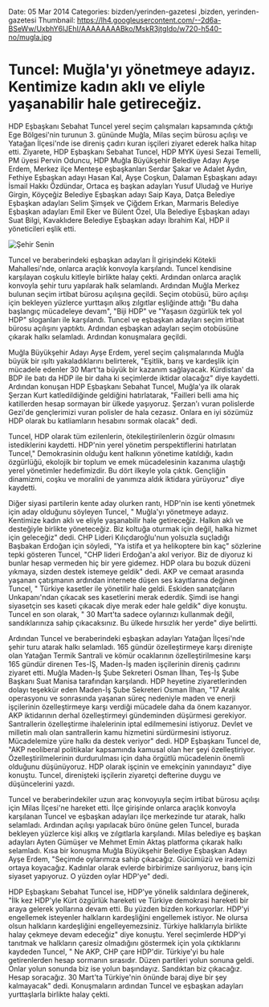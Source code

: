 Date: 05 Mar 2014
Categories: bizden/yerinden-gazetesi ,bizden, yerinden-gazetesi
Thumbnail: https://lh4.googleusercontent.com/--2d6a-BSeWw/UxbhY6lJEhI/AAAAAAAABko/MskR3jtgIdo/w720-h540-no/mugla.jpg


# Tuncel: Muğla'yı yönetmeye adayız. Kentimize kadın aklı ve eliyle yaşanabilir hale getireceğiz.

HDP Eşbaşkanı Sebahat Tuncel yerel seçim çalışmaları kapsamında çıktığı Ege Bölgesi'nin turunun 3. gününde Muğla, Milas seçim bürosu açılışı ve Yatağan İlçesi'nde ise direniş çadırı kuran işçileri ziyaret ederek halka hitap etti. Ziyarete, HDP Eşbaşkanı Sebahat Tuncel, HDP MYK üyesi Sezai Temelli, PM üyesi Pervin Oduncu, HDP Muğla Büyükşehir Belediye Adayı Ayşe Erdem, Merkez ilçe Menteşe eşbaşkanları Serdar Şakar ve Adalet Aydın, Fethiye Eşbaşkan adayı Hasan Kal, Ayşe Coşkun, Dalaman Eşbaşkanı adayı İsmail Hakkı Özdündar, Ortaca eş başkan adayları Yusuf Uludağ ve Huriye Girgin, Köyçeğiz Belediye Eşbaşkan adayı Saip Kaya, Datça Belediye Eşbaşkan adayları Selim Şimşek ve Çiğdem Erkan, Marmaris Belediye Eşbaşkan adayları Emil Eker ve Bülent Özel, Ula Belediye Eşbaşkan adayı Suat Bilgi, Kavaklıdere Belediye Eşbaşkan adayı İbrahim Kal, HDP il yöneticileri eşlik etti. 

![Şehir Senin](https://lh4.googleusercontent.com/--2d6a-BSeWw/UxbhY6lJEhI/AAAAAAAABko/MskR3jtgIdo/w720-h540-no/mugla.jpg)

Tuncel ve beraberindeki eşbaşkan adayları İl girişindeki Kötekli Mahallesi'nde, onlarca araçlık konvoyla karşılandı. Tuncel kendisine karşılayan coşkulu kitleyle birlikte halay çekti. Ardından onlarca araçlık konvoyla şehir turu yapılarak halk selamlandı. Ardından Muğla Merkez bulunan seçim irtibat bürosu açılışına geçildi. Seçim otobüsü, büro açılışı için bekleyen yüzlerce yurttaşın alkış zılgıtlar eşliğinde attığı "Bu daha başlangıç mücadeleye devam", "Biji HDP" ve "Yaşasın özgürlük tek yol HDP" sloganları ile karşılandı. Tuncel ve eşbaşkan adayları seçim irtibat bürosu açılışını yaptıktı. Ardından eşbaşkan adayları seçim otobüsüne çıkarak halkı selamladı. Ardından konuşmalara geçildi. 

Muğla Büyükşehir Adayı Ayşe Erdem, yerel seçim çalışmalarında Muğla büyük bir ışıltı yakaladıklarını belirterek, "Eşitlik, barış ve kardeşlik için mücadele edenler 30 Mart'ta büyük bir kazanım sağlayacak. Kürdistan' da BDP ile batı da HDP ile bir daha ki seçimlerde iktidar olacağız" diye kaydetti. Ardından konuşan HDP Eşbaşkanı Sebahat Tuncel, Muğla'ya ilk olarak Şerzan Kurt katledildiğinde geldiğini hatırlatarak, "Failleri belli ama hiç katillerden hesap sormayan bir ülkede yaşıyoruz. Şerzan'ı vuran polislerde Gezi'de gençlerimizi vuran polisler de hala cezasız. Onlara en iyi sözümüz HDP olarak bu katliamların hesabını sormak olacak" dedi. 

Tuncel, HDP olarak tüm ezilenlerin, ötekileştirilenlerin özgür olmasını istediklerini kaydetti. HDP'nin yerel yönetim perspektiflerini hatırlatan Tuncel," Demokrasinin olduğu kent halkının yönetime katıldığı, kadın özgürlüğü, ekolojik bir toplum ve emek mücadelesinin kazanıma ulaştığı yerel yönetimler hedefimizdir. Bu dört ilkeyle yola çıktık. Gençliğin dinamizmi, coşku ve moralini de yanımıza aldık iktidara yürüyoruz" diye kaydetti.

Diğer siyasi partilerin kente aday olurken rantı, HDP'nin ise kenti yönetmek için aday olduğunu söyleyen Tuncel, " Muğla'yı yönetmeye adayız. Kentimize kadın aklı ve eliyle yaşanabilir hale getireceğiz. Halkın aklı ve desteğiyle birlikte yöneteceğiz. Biz koltuğa oturmak için değil, halka hizmet için geleceğiz" dedi. CHP Lideri Kılıçdaroğlu'nun yolsuzla suçladığı Başbakan Erdoğan için söyledi, "Ya istifa et ya helikoptere bin kaç" sözlerine tepki gösteren Tuncel, "CHP lideri Erdoğan'a akıl veriyor. Biz de diyoruz ki bunlar hesap vermeden hiç bir yere gidemez. HDP olara bu bozuk düzeni yıkmaya, sizden destek istemeye geldik" dedi. AKP ve cemaat arasında yaşanan çatışmanın ardından internete düşen ses kayıtlarına değinen Tuncel, " Türkiye kasetler ile yönetilir hale geldi. Eskiden sanatçıların Unkapanı'ndan çıkacak ses kasetlerini merak ederdik. Şimdi ise hangi siyasetçin ses kaseti çıkacak diye merak eder hale geldik" diye konuştu. Tuncel en son olarak, " 30 Mart'ta sadece oylarınızı kullanmak değil, sandıklarınıza sahip çıkacaksınız. Bu ülkede hırsızlık her yerde" diye belirtti. 

Ardından Tuncel ve beraberindeki eşbaşkan adayları Yatağan İlçesi'nde şehir turu atarak halkı selamladı. 165 gündür özelleştirmeye karşı direnişte olan Yatağan Termik Santrali ve kömür ocaklarının özelleştirilmesine karşı 165 gündür direnen Tes-İŞ, Maden-İş maden işçilerinin direniş çadırını ziyaret etti. Muğla Maden-İş Şube Sekreteri Osman İlhan, Teş-İş Şube Başkanı Suat Manisa tarafından karşılandı. HDP heyetine ziyaretlerinden dolayı teşekkür eden Maden-İş Şube Sekreteri Osman İlhan, "17 Aralık operasyonu ve sonrasında yaşanan süreç nedeniyle maden ve enerji işçilerinin özelleştirmeye karşı verdiği mücadele daha da önem kazanıyor. AKP iktidarının derhal özelleştirmeyi gündeminden düşürmesi gerekiyor. Santrallerin özelleştirme ihalelerinin iptal edilmemesini istiyoruz. Devlet ve milletin malı olan santrallerin kamu hizmetini sürdürmesini istiyoruz. Mücadelemize yüre halkı da destek veriyor" dedi. HDP Eşbaşkanı Tuncel de, "AKP neoliberal politikalar kapsamında kamusal olan her şeyi özelleştiriyor. Özelleştirilmelerinin durdurulması için daha örgütlü mücadelenin önemli olduğunu düşünüyoruz. HDP olarak işçinin ve emekçinin yanındayız" diye konuştu. Tuncel, direnişteki işçilerin ziyaretçi defterine duygu ve düşüncelerini yazdı. 

Tuncel ve beraberindekiler uzun araç konvoyuyla seçim irtibat bürosu açılışı için Milas İlçesi'ne hareket etti. İlçe girişinde onlarca araçlık konvoyla karşılanan Tuncel ve eşbaşkan adayları ilçe merkezinde tur atarak, halkı selamladı. Ardından açılışı yapılacak büro önüne gelen Tuncel, burada bekleyen yüzlerce kişi alkış ve zılgıtlarla karşılandı. Milas belediye eş başkan adayları Ayten Gümüşer ve Mehmet Emin Aktaş platforma çıkarak halkı selamladı. Kısa bir konuşma Muğla Büyükşehir Belediye Eşbaşkan Adayı Ayşe Erdem, "Seçimde oylarımıza sahip çıkacağız. Gücümüzü ve irademizi ortaya koyacağız. Kadınlar olarak evlerde birbirimize sarılıyoruz, barış için siyaset yapıyoruz. O yüzden oylar HDP'ye" dedi. 

HDP Eşbaşkanı Sebahat Tuncel ise, HDP'ye yönelik saldırılara değinerek, "İlk kez HDP'yle Kürt özgürlük hareketi ve Türkiye demokrasi hareketi bir araya gelerek yollarına devam etti. Bu yüzden bizden korkuyorlar. HDP'yi engellemek isteyenler halkların kardeşliğini engellemek istiyor. Ne olursa olsun halkların kardeşliğini engelleyemezsiniz. Türkiye halklarıyla birlikte halay çekmeye devam edeceğiz" diye konuştu. Yerel seçimlerde HDP'yi tanıtmak ve halkların çaresiz olmadığını göstermek için yola çıktıklarını kaydeden Tuncel, " Ne AKP, CHP çare HDP'dir. Türkiye'yi bu hale getirenlerden hesap sormanın sırasıdır. Düzen partileri yolun sonuna geldi. Onlar yolun sonunda biz ise yolun başındayız. Sandıktan biz çıkacağız. Hesap soracağız. 30 Mart'ta Türkiye'nin önünde baraj diye bir şey kalmayacak" dedi. Konuşmaların ardından Tuncel ve eşbaşkan adayları yurttaşlarla birlikte halay çekti. 
